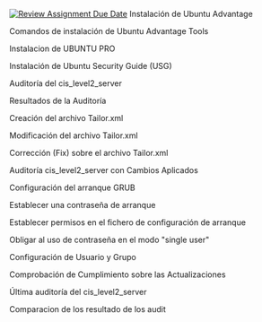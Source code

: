 [![Review Assignment Due Date](https://classroom.github.com/assets/deadline-readme-button-22041afd0340ce965d47ae6ef1cefeee28c7c493a6346c4f15d667ab976d596c.svg)](https://classroom.github.com/a/A04QAW6X)
Instalación de Ubuntu Advantage

Comandos de instalación de Ubuntu Advantage Tools

Instalacion de UBUNTU PRO

Instalación de Ubuntu Security Guide (USG)

Auditoría del cis_level2_server

Resultados de la Auditoría

Creación del archivo Tailor.xml

Modificación del archivo Tailor.xml

Corrección (Fix) sobre el archivo Tailor.xml

Auditoría cis_level2_server con Cambios Aplicados

Configuración del arranque GRUB

Establecer una contraseña de arranque

Establecer permisos en el fichero de configuración de arranque

Obligar al uso de contraseña en el modo "single user"

Configuración de Usuario y Grupo

Comprobación de Cumplimiento sobre las Actualizaciones

Última auditoría del cis_level2_server

Comparacion de los resultado de los audit
